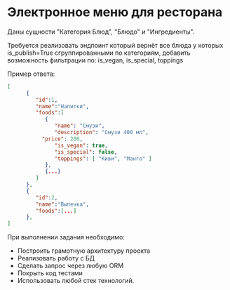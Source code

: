 # Электронное меню для ресторана

Даны сущности "Категория Блюд", "Блюдо" и "Ингредиенты".

Требуется реализовать эндпоинт который вернёт все блюда у которых is_publish=True сгруппированными по категориям, добавить возможность фильтрации по: is_vegan, is_special, toppings

Пример ответа:
```json
[
      {
         "id":1,
         "name":"Напитки",
         "foods":[
            {
               "name": "Смузи",
               "description": "Смузи 400 мл",
	       "price": 200,
               "is_vegan": true,
               "is_special": false,
               "toppings": [ "Киви", "Манго" ]
            },
            {...}
         ]
      },
      {
         "id":2, 
         "name":"Выпечка",
         "foods":[...]
      },
]

```
При выполнении задания необходимо:
- Построить грамотную архитектуру проекта
- Реализовать работу с БД 
- Сделать запрос через любую ORM
- Покрыть код тестами
- Использовать любой стек технологий.

